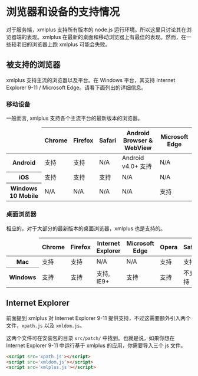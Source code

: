 # 浏览器和设备的支持情况

对于服务端，xmlplus 支持所有版本的 node.js 运行环境。所以这里只讨论其在浏览器端的表现。xmlplus 在最新的桌面和移动浏览器上有最佳的表现。然而，在一些较老旧的浏览器上跑 xmlplus 可能会失败。

## 被支持的浏览器

xmlplus 支持主流的浏览器以及平台。在 Windows 平台，其支持 Internet Explorer 9-11 / Microsoft Edge。请看下面列出的详细信息。

### 移动设备

一般而言, xmlplus 支持各个主流平台的最新版本的浏览器。

<div class="table-responsive">
<table class="table table-bordered table-striped">
  <thead>
    <tr>
      <td></td>
      <th>Chrome</th>
      <th>Firefox</th>
      <th>Safari</th>
      <th>Android Browser &amp; WebView</th>
      <th>Microsoft Edge</th>
    </tr>
  </thead>
  <tbody>
    <tr>
      <th scope="row">Android</th>
      <td class="text-success">支持</td>
      <td class="text-success">支持</td>
      <td class="text-muted">N/A</td>
      <td class="text-success">Android v4.0+ 支持</td>
      <td class="text-muted">N/A</td>
    </tr>
    <tr>
      <th scope="row">iOS</th>
      <td class="text-success">支持</td>
      <td class="text-success">支持</td>
      <td class="text-success">支持</td>
      <td class="text-muted">N/A</td>
      <td class="text-muted">N/A</td>
    </tr>
    <tr>
      <th scope="row">Windows 10 Mobile</th>
      <td class="text-muted">N/A</td>
      <td class="text-muted">N/A</td>
      <td class="text-muted">N/A</td>
      <td class="text-muted">N/A</td>
      <td class="text-success">支持</td>
    </tr>
  </tbody>
</table>
</div>

### 桌面浏览器

相应的，对于大部分的最新版本的桌面浏览器，xmlplus 也是支持的。

<div class="table-responsive">
<table class="table table-bordered table-striped">
  <thead>
    <tr>
      <td></td>
      <th>Chrome</th>
      <th>Firefox</th>
      <th>Internet Explorer</th>
      <th>Microsoft Edge</th>
      <th>Opera</th>
      <th>Safari</th>
    </tr>
  </thead>
  <tbody>
    <tr>
      <th scope="row">Mac</th>
      <td class="text-success">支持</td>
      <td class="text-success">支持</td>
      <td class="text-muted">N/A</td>
      <td class="text-muted">N/A</td>
      <td class="text-success">支持</td>
      <td class="text-success">支持</td>
    </tr>
    <tr>
      <th scope="row">Windows</th>
      <td class="text-success">支持</td>
      <td class="text-success">支持</td>
      <td class="text-success">支持, IE9+</td>
      <td class="text-success">支持</td>
      <td class="text-success">支持</td>
      <td class="text-danger">不支持</td>
    </tr>
  </tbody>
</table>
</div>

## Internet Explorer

前面提到 xmlplus 对 Internet Explorer 9-11 提供支持，不过这需要额外引入两个文件，`xpath.js` 以及 `xmldom.js`。

这两个文件可在安装包的目录 `src/patch/` 中找到。也就是说，如果你想在 Internet Explorer 9-11 中运行基于 xmlplus 的应用，你需要导入三个 js 文件。

```html
<script src='xpath.js'></script>
<script src='xmldom.js'></script>
<script src='xmlplus.js'></script>
```